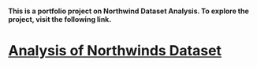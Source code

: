 #### **This is a portfolio project on Northwind Dataset Analysis.** To explore the project, visit the following link.
  # [Analysis of Northwinds Dataset](https://ayesha-afzaal.github.io/Northwinds-Dataset-Analysis/)

